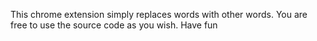 This chrome extension simply replaces words with other words.
You are free to use the source code as you wish.
Have fun